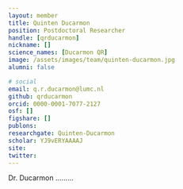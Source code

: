 ```yaml
---
layout: member
title: Quinten Ducarmon
position: Postdoctoral Researcher
handle: [qrducarmon]
nickname: []
science_names: [Ducarmon QR]
image: /assets/images/team/quinten-ducarmon.jpg
alumni: false

# social
email: q.r.ducarmon@lumc.nl
github: qrducarmon
orcid: 0000-0001-7077-2127
osf: []
figshare: []
publons:
researchgate: Quinten-Ducarmon
scholar: YJ9vERYAAAAJ
site:
twitter:
---
```


Dr. Ducarmon .........
